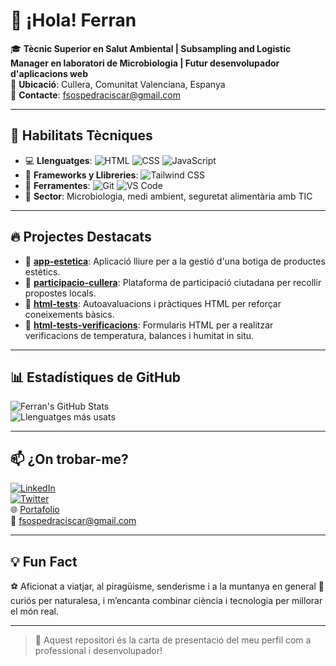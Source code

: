 # 👋 ¡Hola!  Ferran

🎓 **Tècnic Superior en Salut Ambiental | Subsampling and Logistic Manager en laboratori de Microbiologia | Futur desenvolupador d'aplicacions web**  
📍 **Ubicació**: Cullera, Comunitat Valenciana, Espanya  
📧 **Contacte**: fsospedraciscar@gmail.com

---

## 🚀 Habilitats Tècniques

- 💻 **Llenguatges**: ![HTML](https://img.shields.io/badge/HTML-E34F26?style=flat&logo=html5&logoColor=white) ![CSS](https://img.shields.io/badge/CSS-1572B6?style=flat&logo=css3&logoColor=white) ![JavaScript](https://img.shields.io/badge/JavaScript-F7DF1E?style=flat&logo=javascript&logoColor=black)
- 🧰 **Frameworks y Llibreries**: ![Tailwind CSS](https://img.shields.io/badge/TailwindCSS-38B2AC?style=flat&logo=tailwind-css&logoColor=white)
- 🔧 **Ferramentes**: ![Git](https://img.shields.io/badge/Git-F05032?style=flat&logo=git&logoColor=white) ![VS Code](https://img.shields.io/badge/VS%20Code-007ACC?style=flat&logo=visual-studio-code&logoColor=white)  
- 🧪 **Sector**: Microbiologia, medi ambient, seguretat alimentària amb TIC

---

## 🔥 Projectes Destacats

- 🔗 [**app-estetica**](https://github.com/ferranSC82/app-estetica): Aplicació lliure per a la gestió d'una botiga de productes estètics.
- 🔗 [**participacio-cullera**](https://github.com/ferranSC82/participacio-cullera): Plataforma de participació ciutadana per recollir propostes locals.
- 🔗 [**html-tests**](https://github.com/ferranSC82/html-tests): Autoavaluacions i pràctiques HTML per reforçar coneixements bàsics.
- 🔗 [**html-tests-verificacions**](https://github.com/ferranSC82/html-tests-verificacions): Formularis HTML per a realitzar verificacions de temperatura, balances i humitat in situ.

---

## 📊 Estadístiques de GitHub

![Ferran's GitHub Stats](https://github-readme-stats.vercel.app/api?username=ferranSC82&show_icons=true&theme=radical)  
![Llenguatges más usats](https://github-readme-stats.vercel.app/api/top-langs/?username=ferranSC82&layout=compact&theme=radical)

---

## 📫 ¿On trobar-me?

[![LinkedIn](https://img.shields.io/badge/LinkedIn-0077B5?style=flat&logo=linkedin&logoColor=white)](https://linkedin.com/in/ferranSC82)  
[![Twitter](https://img.shields.io/badge/Twitter-1DA1F2?style=flat&logo=twitter&logoColor=white)](https://x.com/fer_sospedra)  
🌐 [Portafolio](https://ferran.dev)  
📧 [fsospedraciscar@gmail.com](mailto:fsospedraciscar@gmail.com)

---

## 💡 Fun Fact

⚽ Aficionat a viatjar, al piragüisme, senderisme i a la muntanya en general 🧠 curiós per naturalesa, i m’encanta combinar ciència i tecnologia per millorar el món real.

---

> 🧭 Aquest repositori és la carta de presentació del meu perfil com a professional i desenvolupador!


